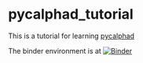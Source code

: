 # pycalphad_tutorial
This is a tutorial for learning [pycalphad](https://github.com/pycalphad)

The binder environment is at [![Binder](https://mybinder.org/badge_logo.svg)](https://mybinder.org/v2/gh/yanglonggroup/pycalphad_tutorial/HEAD)